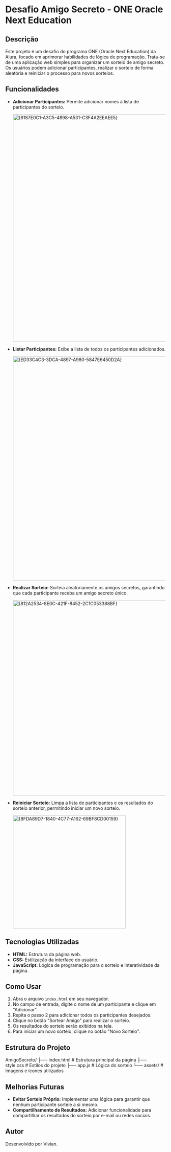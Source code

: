 # Desafio Amigo Secreto - ONE Oracle Next Education

## Descrição

Este projeto é um desafio do programa ONE (Oracle Next Education) da Alura, focado em aprimorar habilidades de lógica de programação. Trata-se de uma aplicação web simples para organizar um sorteio de amigo secreto. Os usuários podem adicionar participantes, realizar o sorteio de forma aleatória e reiniciar o processo para novos sorteios.

## Funcionalidades

* **Adicionar Participantes:** Permite adicionar nomes à lista de participantes do sorteio.

  <img width="712" alt="{6187E0C1-A3C5-4898-A531-C3F4A2EEAEE5}" src="https://github.com/user-attachments/assets/bec8c9ce-383e-4ca7-8c2d-ae72a2dd7635" />

* **Listar Participantes:** Exibe a lista de todos os participantes adicionados.

  <img width="701" alt="{ED33C4C3-3DCA-4897-A980-5847E6450D2A}" src="https://github.com/user-attachments/assets/c6f6a8a1-45b1-4829-a5b9-79fc062f17e0" />

* **Realizar Sorteio:** Sorteia aleatoriamente os amigos secretos, garantindo que cada participante receba um amigo secreto único.

  <img width="611" alt="{812A2534-8E0C-421F-8452-2C1C053388BF}" src="https://github.com/user-attachments/assets/054b8474-201a-4931-8f81-92290bf82459" />

* **Reiniciar Sorteio:** Limpa a lista de participantes e os resultados do sorteio anterior, permitindo iniciar um novo sorteio.

  <img width="354" alt="{8FDA89D7-1840-4C77-A162-69BF8CD00159}" src="https://github.com/user-attachments/assets/2b0093dc-e11c-48bf-8b70-c4dcfaef8999" />


## Tecnologias Utilizadas

* **HTML:** Estrutura da página web.
* **CSS:** Estilização da interface do usuário.
* **JavaScript:** Lógica de programação para o sorteio e interatividade da página.

## Como Usar

1.  Abra o arquivo `index.html` em seu navegador.
2.  No campo de entrada, digite o nome de um participante e clique em "Adicionar".
3.  Repita o passo 2 para adicionar todos os participantes desejados.
4.  Clique no botão "Sortear Amigo" para realizar o sorteio.
5.  Os resultados do sorteio serão exibidos na tela.
6.  Para iniciar um novo sorteio, clique no botão "Novo Sorteio".

## Estrutura do Projeto

AmigoSecreto/
├── index.html     # Estrutura principal da página
├── style.css      # Estilos do projeto
├── app.js         # Lógica do sorteio
└── assets/        # Imagens e ícones utilizados

## Melhorias Futuras

* **Evitar Sorteio Próprio:** Implementar uma lógica para garantir que nenhum participante sorteie a si mesmo.
* **Compartilhamento de Resultados:** Adicionar funcionalidade para compartilhar os resultados do sorteio por e-mail ou redes sociais.

## Autor

Desenvolvido por Vivian.
